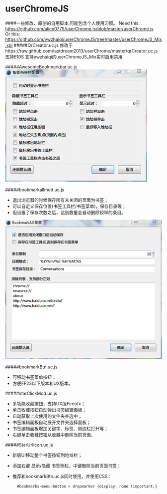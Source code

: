 userChromeJS
============
####一些修改、原创的自用脚本,可能包含个人使用习惯。
Need this:</br>
https://github.com/alice0775/userChrome.js/blob/master/userChrome.js </br>
Or this:</br>
https://github.com/ywzhaiqi/userChromeJS/tree/master/userChromeJS_Mix.xpi
#####QrCreator.uc.js
修改于https://raw.github.com/lastdream2013/userChrome/master/qrCreator.uc.js
支持E10S
支持ywzhaiqi的userChromeJS_Mix实时启用禁用

#####AwesomeBookmarkbar.uc.js
![](Img/3.png)

#####bookmarkallmod.uc.js
- 退出浏览器的时候保存所有未关闭的页面为书签；
- 可以自定义保存位置(书签工具栏/书签菜单)，保存目录等；
- 但设置了保存次数之后，达到数量会自动删除较早的条目。

![](Img/2.png)

#####bookmarkBtn.uc.js
- 可移动书签菜单按钮；
- 方便FF23以下版本和UX版本。

#####starClickMod.uc.js
- 多功能收藏按钮，支持UX版Fireofx；
- 单击收藏按钮自动弹出书签编辑面板；
- 自动获取上次使用的文件夹并选中；
- 书签编辑面板自动展开文件夹选择面板；
- 书签编辑面板增加关键字、标签、侧边栏打开等；
- 右键单击收藏按钮从收藏中删除当前页面。

#####StarUrlicon.uc.js
- 新版UI移动整个书签按钮到地址栏；
- 添加右键 显示/隐藏 书签侧栏，中键删除当前页面书签；
- 推荐和bookmarkBtn.uc.js同时使用，并使用CSS：

		#bookmarks-menu-button > dropmarker {display: none !important;}
		

